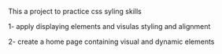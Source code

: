 This a project to practice css syling skills 

1- apply displaying elements and visulas styling and alignment

2- create a home page containing visual and dynamic elements

